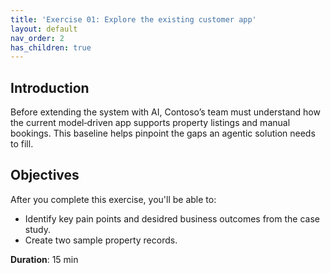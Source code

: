 ```yaml
---
title: 'Exercise 01: Explore the existing customer app'
layout: default
nav_order: 2
has_children: true
---
```


## Introduction
Before extending the system with AI, Contoso’s team must understand how the current model‑driven app supports property listings and manual bookings. This baseline helps pinpoint the gaps an agentic solution needs to fill.

## Objectives
After you complete this exercise, you'll be able to:
 - Identify key pain points and desidred business outcomes from the case study.
 - Create two sample property records.

**Duration**: 15 min
